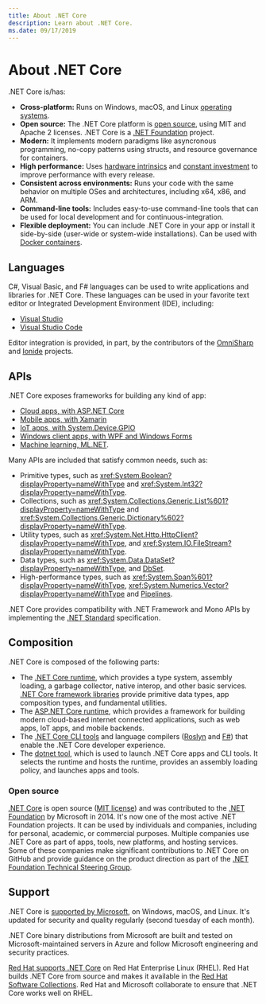 ```yaml
---
title: About .NET Core
description: Learn about .NET Core.
ms.date: 09/17/2019
---
```

# About .NET Core

.NET Core is/has:

- **Cross-platform:** Runs on Windows, macOS, and Linux [operating systems](https://github.com/dotnet/core/blob/master/os-lifecycle-policy.md).
- **Open source:** The .NET Core platform is [open source](https://github.com/dotnet/core), using MIT and Apache 2 licenses. .NET Core is a [.NET Foundation](https://dotnetfoundation.org/) project.
- **Modern:** It implements modern paradigms like asyncronous programming, no-copy patterns using structs, and resource governance for containers.
- **High performance:** Uses [hardware intrinsics](https://devblogs.microsoft.com/dotnet/hardware-intrinsics-in-net-core/) and [constant investment](https://devblogs.microsoft.com/dotnet/performance-improvements-in-net-core-3-0/) to improve performance with every release.
- **Consistent across environments:** Runs your code with the same behavior on multiple OSes and architectures, including x64, x86, and ARM.
- **Command-line tools:**  Includes easy-to-use command-line tools that can be used for local development and for continuous-integration.
- **Flexible deployment:** You can include .NET Core in your app or install it side-by-side (user-wide or system-wide installations). Can be used with [Docker containers](docker/introduction.md).

## Languages

C#, Visual Basic, and F# languages can be used to write applications and libraries for .NET Core. These languages can be used in your favorite text editor or Integrated Development Environment (IDE), including:

- [Visual Studio](https://visualstudio.microsoft.com/vs/?utm_medium=microsoft&utm_source=docs.microsoft.com&utm_campaign=inline+link)
- [Visual Studio Code](https://marketplace.visualstudio.com/items?itemName=ms-vscode.csharp)

Editor integration is provided, in part, by the contributors of the [OmniSharp](https://www.omnisharp.net/) and [Ionide](http://ionide.io) projects.

## APIs

.NET Core exposes frameworks for building any kind of app:

* [Cloud apps, with ASP.NET Core](/aspnet/core/)
* [Mobile apps, with Xamarin](/xamarin)
* [IoT apps, with System.Device.GPIO](/archive/msdn-magazine/2019/august/net-core-cross-platform-iot-programming-with-net-core-3-0)
* [Windows client apps, with WPF and Windows Forms](https://docs.microsoft.com/dotnet/desktop-wpf/overview/index)
* [Machine learning, ML.NET](https://docs.microsoft.com/dotnet/machine-learning/).

Many APIs are included that satisfy common needs, such as:

- Primitive types, such as <xref:System.Boolean?displayProperty=nameWithType> and <xref:System.Int32?displayProperty=nameWithType>.
- Collections, such as <xref:System.Collections.Generic.List%601?displayProperty=nameWithType> and <xref:System.Collections.Generic.Dictionary%602?displayProperty=nameWithType>.
- Utility types, such as <xref:System.Net.Http.HttpClient?displayProperty=nameWithType>, and <xref:System.IO.FileStream?displayProperty=nameWithType>.
- Data types, such as <xref:System.Data.DataSet?displayProperty=nameWithType>, and [DbSet](https://www.nuget.org/packages/Microsoft.EntityFrameworkCore/).
- High-performance types, such as <xref:System.Span%601?displayProperty=nameWithType>,  <xref:System.Numerics.Vector?displayProperty=nameWithType> and [Pipelines](../standard/io/pipelines.md).

.NET Core provides compatibility with .NET Framework and Mono APIs by implementing the [.NET Standard](../standard/net-standard.md) specification.

## Composition

.NET Core is composed of the following parts:

- The [.NET Core runtime](https://github.com/dotnet/runtime/tree/master/src/coreclr), which provides a type system, assembly loading, a garbage collector, native interop, and other basic services. [.NET Core framework libraries](https://github.com/dotnet/runtime/tree/master/src/libraries) provide primitive data types, app composition types, and fundamental utilities.
- The [ASP.NET Core runtime](https://github.com/dotnet/aspnetcore), which provides a framework for building modern cloud-based internet connected applications, such as web apps, IoT apps, and mobile backends.
- The [.NET Core CLI tools](https://github.com/dotnet/sdk) and language compilers ([Roslyn](https://github.com/dotnet/roslyn) and [F#](https://github.com/microsoft/visualfsharp)) that enable the .NET Core developer experience.
- The [dotnet tool](https://github.com/dotnet/core-setup), which is used to launch .NET Core apps and CLI tools. It selects the runtime and hosts the runtime, provides an assembly loading policy, and launches apps and tools.

### Open source

[.NET Core](https://github.com/dotnet/core) is open source ([MIT license](https://github.com/dotnet/core/blob/master/LICENSE.TXT)) and was contributed to the [.NET Foundation](https://dotnetfoundation.org) by Microsoft in 2014. It's now one of the most active .NET Foundation projects. It can be used by individuals and companies, including for personal, academic, or commercial purposes. Multiple companies use .NET Core as part of apps, tools, new platforms, and hosting services. Some of these companies make significant contributions to .NET Core on GitHub and provide guidance on the product direction as part of the [.NET Foundation Technical Steering Group](https://dotnetfoundation.org/blog/tsg-welcome).

## Support

.NET Core is [supported by Microsoft](https://dotnet.microsoft.com/platform/support/policy), on Windows, macOS, and Linux. It's updated for security and quality regularly (second tuesday of each month).

.NET Core binary distributions from Microsoft are built and tested on Microsoft-maintained servers in Azure and follow Microsoft engineering and security practices.

[Red Hat supports .NET Core](http://redhatloves.net/) on Red Hat Enterprise Linux (RHEL). Red Hat builds .NET Core from source and makes it available in the [Red Hat Software Collections](https://developers.redhat.com/products/softwarecollections/overview/). Red Hat and Microsoft collaborate to ensure that .NET Core works well on RHEL.
